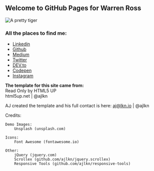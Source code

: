 ## Welcome to GitHub Pages  for Warren Ross
![A pretty tiger](https://upload.wikimedia.org/wikipedia/commons/5/56/Tiger.50.jpg)

### All the places to find me:
- [Linkedin](https://www.linkedin.com/in/warrenrross)
- [Github](https://github.com/warrenrross)
- [Medium](https://medium.com/@warrenrross)
- [Twitter](https://twitter.com/warrenrross)
- [DEV.to](https://dev.to/warrenrross)
- [Codepen](https://codepen.io/warrenrross)
- [Instagram](https://www.instagram.com/warrenrross/)


**The template for this site came from:**  
Read Only by HTML5 UP  
html5up.net | @ajlkn  

AJ created the template and his full contact is here:
aj@lkn.io | @ajlkn



Credits:

	Demo Images:
		Unsplash (unsplash.com)

	Icons:
		Font Awesome (fontawesome.io)

	Other:
		jQuery (jquery.com)
		Scrollex (github.com/ajlkn/jquery.scrollex)
		Responsive Tools (github.com/ajlkn/responsive-tools)
